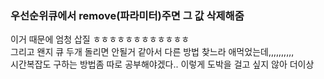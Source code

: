 ### 우선순위큐에서 remove(파라미터)주면 그 값 삭제해줌  
이거 때문에 엄청 삽질 ㅎㅎㅎㅎㅎㅎㅎㅎㅎㅎㅎㅎ              
그리고 왠지 큐 두개 돌리면 안될거 같아서 다른 방법 찾느라 애먹었는데,,,,,,,,,,          
시간복잡도 구하는 방법좀 따로 공부해야겠다.. 이렇게 도박을 걸고 싶지 않아 더이상                  
